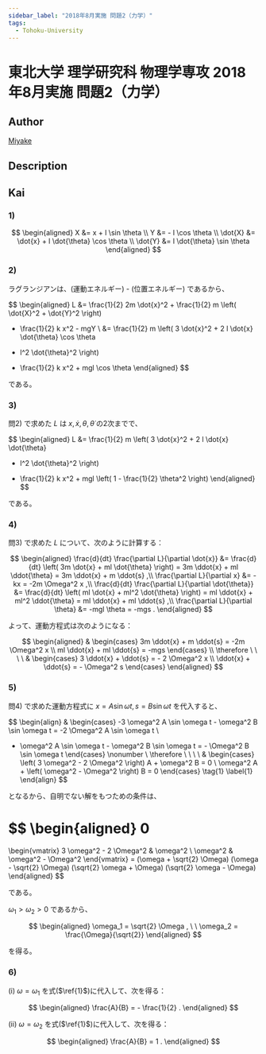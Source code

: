 ```yaml
---
sidebar_label: "2018年8月実施 問題2（力学）"
tags:
  - Tohoku-University
---
```

# 東北大学 理学研究科 物理学専攻 2018年8月実施 問題2（力学）

## **Author**
[Miyake](https://miyake.github.io/exams/index.html)

## **Description**

## **Kai**
### 1)

$$
\begin{aligned}
X &= x + l \sin \theta
\\
Y &= - l \cos \theta
\\
\dot{X} &= \dot{x} + l \dot{\theta} \cos \theta
\\
\dot{Y} &= l \dot{\theta} \sin \theta
\end{aligned}
$$

### 2)
ラグランジアンは、(運動エネルギー) - (位置エネルギー) であるから、

$$
\begin{aligned}
L &=
\frac{1}{2} 2m \dot{x}^2 +
\frac{1}{2} m \left( \dot{X}^2 + \dot{Y}^2 \right)
- \frac{1}{2} k x^2 - mgY
\\
&=
\frac{1}{2} m
\left( 3 \dot{x}^2 + 2 l \dot{x} \dot{\theta} \cos \theta
+ l^2 \dot{\theta}^2 \right)
- \frac{1}{2} k x^2 + mgl \cos \theta
\end{aligned}
$$

である。

### 3)
問2) で求めた $L$ は $x, \dot{x}, \theta, \dot{\theta}$ の2次までで、

$$
\begin{aligned}
L &=
\frac{1}{2} m
\left( 3 \dot{x}^2 + 2 l \dot{x} \dot{\theta}
+ l^2 \dot{\theta}^2 \right)
- \frac{1}{2} k x^2 + mgl \left( 1 - \frac{1}{2} \theta^2 \right)
\end{aligned}
$$

である。

### 4)
問3) で求めた $L$ について、次のように計算する：

$$
\begin{aligned}
\frac{d}{dt} \frac{\partial L}{\partial \dot{x}}
&= \frac{d}{dt} \left( 3m \dot{x} + ml \dot{\theta} \right)
= 3m \ddot{x} + ml \ddot{\theta}
= 3m \ddot{x} + m \ddot{s}
,\\
\frac{\partial L}{\partial x}
&= -kx
= -2m \Omega^2 x
,\\
\frac{d}{dt} \frac{\partial L}{\partial \dot{\theta}}
&= \frac{d}{dt} \left( ml \dot{x} + ml^2 \dot{\theta} \right)
= ml \ddot{x} + ml^2 \ddot{\theta}
= ml \ddot{x} + ml \ddot{s}
,\\
\frac{\partial L}{\partial \theta}
&= -mgl \theta
= -mgs
.
\end{aligned}
$$

よって、運動方程式は次のようになる：

$$
\begin{aligned}
&
\begin{cases}
3m \ddot{x} + m \ddot{s} = -2m \Omega^2 x
\\
ml \ddot{x} + ml \ddot{s} = -mgs
\end{cases}
\\
\therefore \ \ \ \ 
&
\begin{cases}
3 \ddot{x} + \ddot{s} = - 2 \Omega^2 x
\\
\ddot{x} + \ddot{s} = - \Omega^2 s
\end{cases}
\end{aligned}
$$

### 5)
問4) で求めた運動方程式に $x=A \sin \omega t, s=B \sin \omega t$ を代入すると、

$$
\begin{align}
&
\begin{cases}
-3 \omega^2 A \sin \omega t - \omega^2 B \sin \omega t
= -2 \Omega^2 A \sin \omega t
\\
- \omega^2 A \sin \omega t - \omega^2 B \sin \omega t
= - \Omega^2 B \sin \omega t
\end{cases}
\nonumber
\\
\therefore \ \ \ \ 
&
\begin{cases}
\left( 3 \omega^2 - 2 \Omega^2 \right) A + \omega^2 B = 0
\\
\omega^2 A + \left( \omega^2 - \Omega^2 \right) B = 0
\end{cases}
\tag{1} \label{1}
\end{align}
$$

となるから、自明でない解をもつための条件は、

$$
\begin{aligned}
0
=
\begin{vmatrix}
3 \omega^2 - 2 \Omega^2 & \omega^2
\\
\omega^2 & \omega^2 - \Omega^2
\end{vmatrix}
= (\omega + \sqrt{2} \Omega) (\omega - \sqrt{2} \Omega)
(\sqrt{2} \omega + \Omega) (\sqrt{2} \omega - \Omega)
\end{aligned}
$$

である。

$\omega_1 \gt \omega_2 \gt 0$ であるから、

$$
\begin{aligned}
\omega_1 = \sqrt{2} \Omega
, \ \ 
\omega_2 = \frac{\Omega}{\sqrt{2}}
\end{aligned}
$$

を得る。

### 6)
(i) $\omega = \omega_1$ を式($\ref{1}$)に代入して、次を得る：

$$
\begin{aligned}
\frac{A}{B} = - \frac{1}{2}
.
\end{aligned}
$$

(ii) $\omega = \omega_2$ を式($\ref{1}$)に代入して、次を得る：

$$
\begin{aligned}
\frac{A}{B} = 1
.
\end{aligned}
$$